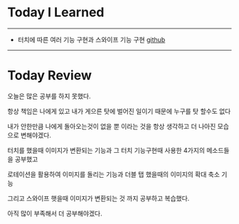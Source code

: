 # Today I Learned

---

- 터치에 따른 여러 기능 구현과 스와이프 기능 구현 [github](https://github.com/VincentGeranium/Swift-Study/tree/master/2019-05-08-GestureRecognizer-Study)

---

# Today Review

오늘은 많은 공부를 하지 못했다.

항상 책임은 나에게 있고 내가 게으른 탓에 벌어진 일이기 때문에 누구를 탓 할수도 없다

내가 안한만큼 나에게 돌아오는것이 없을 뿐 이라는 것을 항상 생각하고 더 나아진 모습으로 변해야겠다.

터치를 했을때 이미지가 변환되는 기능과 그 터치 기능구현때 사용한 4가지의 메소드들을 공부했고

로테이션을 활용하여 이미지를 돌리는 기능과 더블 탭 했을때의 이미지의 확대 축소 기능

그리고 스와이프 햇을때 이미지가 변환되는 것 까지 공부하고 복습했다.

아직 많이 부족해서 더 공부해야겠다.
